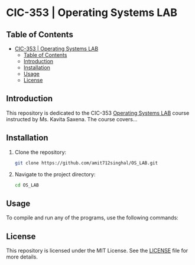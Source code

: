 # CIC-353 | Operating Systems LAB

## Table of Contents

- [CIC-353 | Operating Systems LAB](#cic-353--operating-systems-lab)
  - [Table of Contents](#table-of-contents)
  - [Introduction](#introduction)
  - [Installation](#installation)
  - [Usage](#usage)
  - [License](#license)

## Introduction

This repository is dedicated to the CIC-353 [Operating Systems LAB](./Resources/LAB_Syllabus.pdf) course instructed by Ms. Kavita Saxena. The course covers...

## Installation

1. Clone the repository:

   ```sh
   git clone https://github.com/amit712singhal/OS_LAB.git
   ```

2. Navigate to the project directory:

   ```sh
   cd OS_LAB
   ```

## Usage

To compile and run any of the programs, use the following commands:

## License

This repository is licensed under the MIT License. See the [LICENSE](LICENSE) file for more details.
